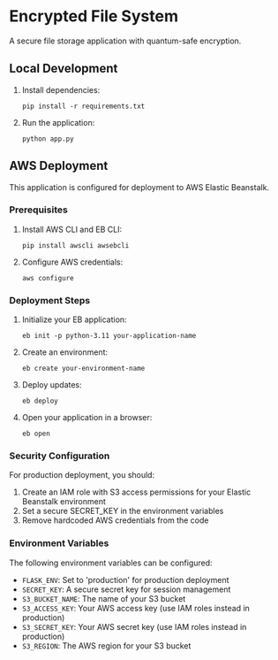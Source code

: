 # Encrypted File System

A secure file storage application with quantum-safe encryption.

## Local Development

1. Install dependencies:
   ```
   pip install -r requirements.txt
   ```

2. Run the application:
   ```
   python app.py
   ```

## AWS Deployment

This application is configured for deployment to AWS Elastic Beanstalk.

### Prerequisites

1. Install AWS CLI and EB CLI:
   ```
   pip install awscli awsebcli
   ```

2. Configure AWS credentials:
   ```
   aws configure
   ```

### Deployment Steps

1. Initialize your EB application:
   ```
   eb init -p python-3.11 your-application-name
   ```

2. Create an environment:
   ```
   eb create your-environment-name
   ```

3. Deploy updates:
   ```
   eb deploy
   ```

4. Open your application in a browser:
   ```
   eb open
   ```

### Security Configuration

For production deployment, you should:

1. Create an IAM role with S3 access permissions for your Elastic Beanstalk environment
2. Set a secure SECRET_KEY in the environment variables
3. Remove hardcoded AWS credentials from the code

### Environment Variables

The following environment variables can be configured:

- `FLASK_ENV`: Set to 'production' for production deployment
- `SECRET_KEY`: A secure secret key for session management
- `S3_BUCKET_NAME`: The name of your S3 bucket
- `S3_ACCESS_KEY`: Your AWS access key (use IAM roles instead in production)
- `S3_SECRET_KEY`: Your AWS secret key (use IAM roles instead in production)
- `S3_REGION`: The AWS region for your S3 bucket

